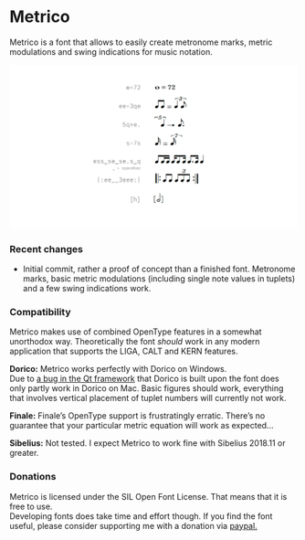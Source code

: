 # Metrico
Metrico is a font that allows to easily create metronome marks, metric modulations and swing indications for music notation.

<!-- ![sample](docs/example.svg) -->
![examples](docs/metrico_examples.png)

### Recent changes  
- Initial commit, rather a proof of concept than a finished font. Metronome marks, basic metric modulations (including single note values in tuplets) and a few swing indications work.

### Compatibility
Metrico makes use of combined OpenType features in a somewhat unorthodox way. Theoretically the font _should_ work in any modern application that supports the LIGA, CALT and KERN features.

**Dorico:** Metrico works perfectly with Dorico on Windows.  
Due to [a bug in the Qt framework](https://bugreports.qt.io/browse/QTBUG-69803) that Dorico is built upon the font does only partly work in Dorico on Mac. Basic figures should work, everything that involves vertical placement of tuplet numbers will currently not work.

**Finale:** Finale’s OpenType support is frustratingly erratic. There’s no guarantee that your particular metric equation will work as expected...

**Sibelius:** Not tested. I expect Metrico to work fine with Sibelius 2018.11 or greater.

### Donations
Metrico is licensed under the SIL Open Font License. That means that it is free to use.  
Developing fonts does take time and effort though. If you find the font useful, please consider supporting me with a donation via [paypal.](https://paypal.me/floriankretlow)